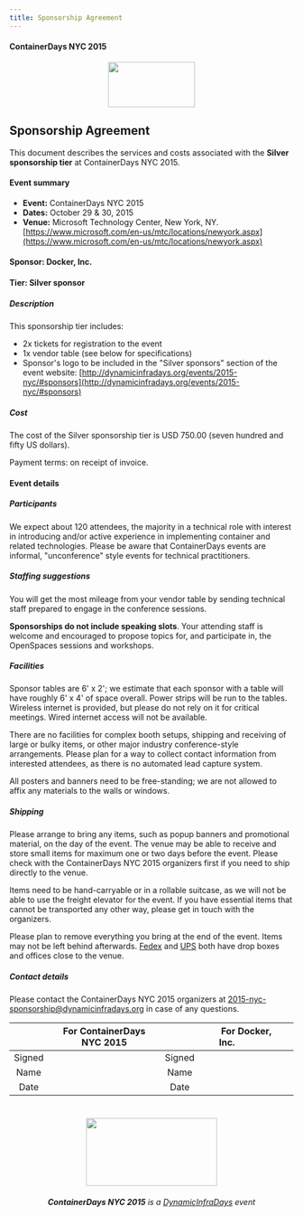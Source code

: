 ```yaml
---
title: Sponsorship Agreement
---
```


<style>
#footer {
   display: none;
   }
</style>

#### ContainerDays NYC 2015

<img src="http://dynamicinfradays.org/img/logo.png" height="80" width="154" style="margin-left:auto;margin-right:auto;display:block">

## <a name="tiers"></a>Sponsorship Agreement

This document describes the services and costs associated with the **Silver sponsorship tier** at ContainerDays NYC 2015.

#### Event summary

* **Event:** ContainerDays NYC 2015
* **Dates:** October 29 & 30, 2015
* **Venue:** Microsoft Technology Center, New York, NY. [https://www.microsoft.com/en-us/mtc/locations/newyork.aspx](https://www.microsoft.com/en-us/mtc/locations/newyork.aspx)

#### Sponsor: Docker, Inc.
#### Tier: Silver sponsor

##### Description

This sponsorship tier includes:

* 2x tickets for registration to the event
* 1x vendor table (see below for specifications)
* Sponsor's logo to be included in the "Silver sponsors" section of the event website: [http://dynamicinfradays.org/events/2015-nyc/#sponsors](http://dynamicinfradays.org/events/2015-nyc/#sponsors)

##### Cost

The cost of the Silver sponsorship tier is USD 750.00 (seven hundred and fifty US dollars).

Payment terms: on receipt of invoice.

#### Event details
 
##### Participants

We expect about 120 attendees, the majority in a technical role with interest in introducing and/or active experience in implementing container and related technologies. Please be aware that ContainerDays events are informal,  "unconference" style events for technical practitioners.

##### Staffing suggestions

You will get the most mileage from your vendor table by sending technical staff prepared to engage in the conference sessions.

**Sponsorships do not include speaking slots**. Your attending staff is welcome and encouraged to propose topics for, and participate in, the OpenSpaces sessions and workshops.

##### Facilities

Sponsor tables are 6' x 2'; we estimate that each sponsor with a table will have roughly 6' x 4' of space overall. Power strips will be run to the tables. Wireless internet is provided, but please do not rely on it for critical meetings. Wired internet access will not be available.

There are no facilities for complex booth setups, shipping and receiving of large or bulky items, or other major industry conference-style arrangements. Please plan for a way to collect contact information from interested attendees, as there is no automated lead capture system.

All posters and banners need to be free-standing; we are not allowed to affix any materials to the walls or windows.

##### Shipping

Please arrange to bring any items, such as popup banners and promotional material, on the day of the event. The venue may be able to receive and store small items for maximum one or two days before the event. Please check with the ContainerDays NYC 2015 organizers first if you need to ship directly to the venue.

Items need to be hand-carryable or in a rollable suitcase, as we will not be able to use the freight elevator for the event. If you have essential items that cannot be transported any other way, please get in touch with the organizers.

Please plan to remove everything you bring at the end of the event. Items may not be left behind afterwards. [Fedex](http://local.fedex.com/ny/new-york/?q=11%20Times%20Sq%20NY%2010036) and [UPS](https://www.ups.com/dropoff?txtQuery=11%20Times%20Sq%20NY%2011036&reqType=results) both have drop boxes and offices close to the venue.

##### Contact details

Please contact the ContainerDays NYC 2015 organizers at [2015-nyc-sponsorship@dynamicinfradays.org](mailto:2015-nyc-sponsorship@dynamicinfradays.org) in case of any questions.

| | For ContainerDays NYC 2015 | | For Docker, Inc.&nbsp;&nbsp;&nbsp;&nbsp;&nbsp;&nbsp;&nbsp;&nbsp;&nbsp;&nbsp;&nbsp;&nbsp;&nbsp;&nbsp;&nbsp;&nbsp; |
|:-----------:|:-------------:|:-----------:|:-----------:|
| Signed | | Signed | |
| Name | | Name | |
| Date | | Date | |

<img src="http://dynamicinfradays.org/img/logo.png" height="120" width="232" style="margin: 40px auto 20px auto; display: block;">

<div style="text-align: center; display: block;"><em><strong>ContainerDays NYC 2015</strong> is a <a href="http://dynamicinfradays.org">DynamicInfraDays</a> event</em></div>